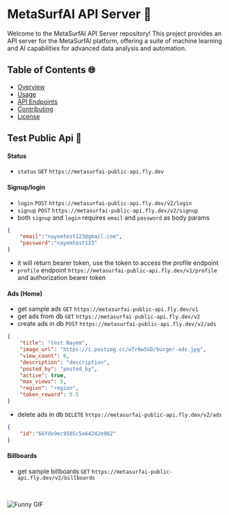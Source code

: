 # MetaSurfAI API Server 🚀

Welcome to the MetaSurfAI API Server repository! This project provides an API server for the MetaSurfAI platform, offering a suite of machine learning and AI capabilities for advanced data analysis and automation.

## Table of Contents 🌐

- [Overview](#overview)
- [Usage](#usage)
- [API Endpoints](#api-endpoints)
- [Contributing](#contributing)
- [License](#license)

## Test Public Api 🦀

#### Status

- `status` `GET` `https://metasurfai-public-api.fly.dev`

#### Signup/login
- `login` `POST` `https://metasurfai-public-api.fly.dev/v2/login`
- `signup` `POST` `https://metasurfai-public-api.fly.dev/v2/signup`
- both `signup` and `login` requires `email` and `password` as body params

```json
{
    "email":"nayemtest123@gmail.com",
    "password":"nayemtest123"
}
```

- it will return bearer token, use the token to access the profile endpoint 
- `profile` endpoint `https://metasurfai-public-api.fly.dev/v1/profile` and authorization bearer token

#### Ads (Home)

- get sample ads `GET` `https://metasurfai-public-api.fly.dev/v1`
- get ads from db `GET` `https://metasurfai-public-api.fly.dev/v2`
- create ads in db `POST` `https://metasurfai-public-api.fly.dev/v2/ads`

```json
{
    "title": "test Nayem",
    "image_url": "https://i.postimg.cc/wTr6w5GD/burger-ads.jpg",
    "view_count": 6,
    "description": "description",
    "posted_by": "posted_by",
    "active": true,
    "max_views": 5,
    "region": "region",
    "token_reward": 5.5
}
```

- delete ads in db `DELETE` `https://metasurfai-public-api.fly.dev/v2/ads`

```json
{
    "id":"66fde9ec9505c5e64242e982"
}
```

#### Billboards
- get sample billboards `GET` `https://metasurfai-public-api.fly.dev/v2/billboards`

<br>

![Funny GIF](https://media.giphy.com/media/HCTfYH2Xk5yw/giphy.gif?cid=790b7611q1p4oj3wetxecugn3qgfrnvda5w17sa8qbpq2kbo&ep=v1_gifs_search&rid=giphy.gif&ct=g)
